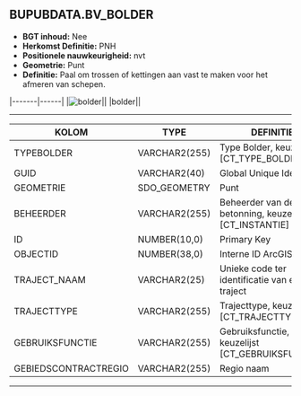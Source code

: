 ﻿## BUPUBDATA.BV_BOLDER


* __BGT inhoud:__ Nee
* __Herkomst Definitie:__ PNH
* __Positionele nauwkeurigheid:__ nvt
* __Geometrie:__ Punt
* __Definitie:__ Paal om trossen of kettingen aan vast te maken voor het afmeren van schepen.

|-------|------|
|![bolder](bolder.png)||
|bolder||

***

|KOLOM                               |TYPE              |DEFINITIE|
|------                              |----              |-----    |
|TYPEBOLDER                          |VARCHAR2(255)     |Type Bolder, keuzelijst [CT_TYPE_BOLDER]|
|GUID                                |VARCHAR2(40)      |Global Unique Identifier|
|GEOMETRIE                           |SDO_GEOMETRY      |Punt|
|BEHEERDER                           |VARCHAR2(255)     |Beheerder van de betonning, keuzelijst [CT_INSTANTIE]|
|ID                                  |NUMBER(10,0)      |Primary Key|
|OBJECTID                            |NUMBER(38,0)   |Interne ID ArcGIS|
|TRAJECT_NAAM                        |VARCHAR2(25)      |Unieke code ter identificatie van een traject|
|TRAJECTTYPE                         |VARCHAR2(255)    |Trajecttype, keuzelijst [CT_TRAJECTTYPE]|
|GEBRUIKSFUNCTIE                    |VARCHAR2(255)    |Gebruiksfunctie, keuzelijst [CT_GEBRUIKSFUNCTIE]|
|GEBIEDSCONTRACTREGIO                |VARCHAR2(255)  |Regio naam|

***
